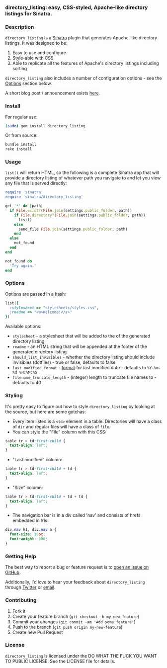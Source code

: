 ### directory_listing: easy, CSS-styled, Apache-like directory listings for Sinatra.

### Description

```directory_listing``` is a [Sinatra](http://sinatrarb.com) plugin that generates Apache-like directory listings. It was designed to be:

1. Easy to use and configure
2. Style-able with CSS
3. Able to replicate all the features of Apache's directory listings including sorting

```directory_listing``` also includes a number of configuration options - see the [Options](#options) section below.

A short blog post / announcement exists [here](http://blog.catsanddogshavealltheluck.com/#Directory_Listings_in_Sinatra).

### Install

For regular use:

```bash
(sudo) gem install directory_listing
```

Or from source:

```bash
bundle install
rake install
```

### Usage

```list()``` will return HTML, so the following is a complete Sinatra app that will provide a directory listing of whatever path you navigate to and let you view any file that is served directly:

```ruby
require 'sinatra'
require 'sinatra/directory_listing'

get '*' do |path|
  if File.exist?(File.join(settings.public_folder, path))
    if File.directory?(File.join(settings.public_folder, path))
      list()
    else
      send_file File.join(settings.public_folder, path)
    end
  else
    not_found
  end
end

not_found do
  'Try again.'
end
```

### Options

Options are passed in a hash:

```ruby
list({
  :stylesheet => "stylesheets/styles.css",
  :readme => "<a>Welcome!</a>"
})
```

Available options:

- ```stylesheet``` - a stylesheet that will be added to the <head> of the generated directory listing
- ```readme``` - an HTML string that will be appended at the footer of the generated directory listing
- ```should_list_invisibles``` - whether the directory listing should include invisibles (dotfiles) - true or false, defaults to false
- ```last_modified_format``` - [format](http://www.ruby-doc.org/core-2.0/Time.html) for last modified date - defaults to ```%Y-%m-%d %H:%M:%S```
- ```filename_truncate_length``` - (integer) length to truncate file names to - defaults to 40

### Styling

It's pretty easy to figure out how to style ```directory_listing``` by looking at the source, but here are some gotchas:

- Every item listed is a ```<td>``` element in a table. Directories will have a class of ```dir``` and regular files will have a class of ```file```. 
- You can style the "File" column with this CSS:

```css
table tr > td:first-child { 
  text-align: left;
}
```

- "Last modified" column:

```css
table tr > td:first-child + td { 
  text-align: left;
}
```

- "Size" column:

```css
table tr > td:first-child + td + td { 
  text-align: left;
}
```

- The navigation bar is in a div called 'nav' and consists of hrefs embedded in h1s:

```css
div.nav h1, div.nav a {
  font-size: 16px;
  font-weight: 600;
}
```

### Getting Help

The best way to report a bug or feature request is to [open an issue on GitHub](https://github.com/movesmyers/directory_listing/issues). 

Additionally, I'd love to hear your feedback about ```directory_listing``` through [Twitter](http://twitter.com/movesmyers) or [email](mailto:rick.myers@me.com).

### Contributing

1. Fork it
2. Create your feature branch (```git checkout -b my-new-feature```)
3. Commit your changes (```git commit -am 'Add some feature'```)
4. Push to the branch (```git push origin my-new-feature```)
5. Create new Pull Request

### License

```directory_listing``` is licensed under the DO WHAT THE FUCK YOU WANT TO PUBLIC LICENSE. See the LICENSE file for details.

